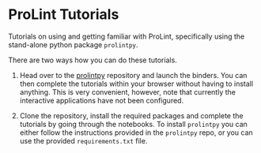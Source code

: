 # ProLint Tutorials

Tutorials on using and getting familiar with ProLint, specifically using the stand-alone python package `prolintpy`. 

There are two ways how you can do these tutorials.

1. Head over to the [prolintpy](https://github.com/ProLint/prolintpy) repository and launch the binders. You can then complete the tutorials within your browser without having to install anything. This is very convenient, however, note that currently the interactive applications have not been configured. 

2. Clone the repository, install the required packages and complete the tutorials by going through the notebooks. To install `prolintpy` you can either follow the instructions provided in the `prolintpy` repo, or you can use the provided `requirements.txt` file. 

